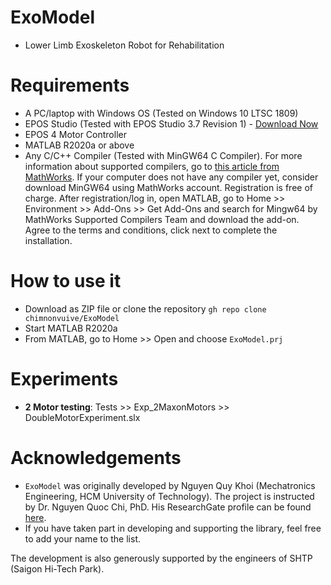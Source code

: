 # ExoModel
* Lower Limb Exoskeleton Robot for Rehabilitation

# Requirements
* A PC/laptop with Windows OS (Tested on Windows 10 LTSC 1809)
* EPOS Studio (Tested with EPOS Studio 3.7 Revision 1) - [Download Now](https://www.maxongroup.com/medias/sys_master/root/8942467743774/EPOS-2-4-IDX-Setup.zip)
* EPOS 4 Motor Controller
* MATLAB R2020a or above
* Any C/C++ Compiler (Tested with MinGW64 C Compiler). For more information about supported compilers, go to [this article from MathWorks](https://www.mathworks.com/support/requirements/supported-compilers.html). If your computer does not have any compiler yet, consider download MinGW64 using MathWorks account. Registration is free of charge. After registration/log in, open MATLAB, go to Home >> Environment >> Add-Ons >> Get Add-Ons and search for Mingw64 by MathWorks Supported Compilers Team and download the add-on. Agree to the terms and conditions, click next to complete the installation.

# How to use it
* Download as ZIP file or clone the repository `gh repo clone chimnonvuive/ExoModel`
* Start MATLAB R2020a
* From MATLAB, go to Home >> Open and choose `ExoModel.prj`

# Experiments
* **2 Motor testing**: Tests >> Exp_2MaxonMotors >> DoubleMotorExperiment.slx

# Acknowledgements
* `ExoModel` was originally developed by Nguyen Quy Khoi (Mechatronics Engineering, HCM University of Technology). The project is instructed by Dr. Nguyen Quoc Chi, PhD. His ResearchGate profile can be found [here](https://www.researchgate.net/profile/Quoc-Chi-Nguyen).
* If you have taken part in developing and supporting the library, feel free to add your name to the list.

The development is also generously supported by the engineers of SHTP (Saigon Hi-Tech Park).
